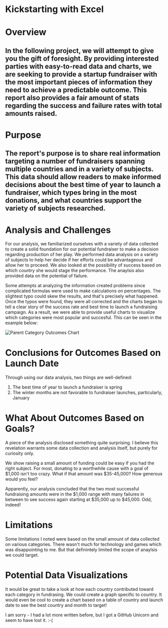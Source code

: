 # Kickstarting with Excel

# Overview
## In the following project, we will attempt to give you the gift of foresight. By providing interested parties with easy-to-read data and charts, we are seeking to provide a startup fundraiser with the most important pieces of information they need to achieve a predictable outcome. This report also provides a fair amount of stats regarding the success and failure rates with total amounts raised. 

# Purpose

## The report's purpose is to share real information targeting a number of fundraisers spanning multiple countries and in a variety of subjects. This data should allow readers to make informed decisions about the best time of year to launch a fundraiser, which types bring in the most donations, and what countries support the variety of subjects researched.  

# Analysis and Challenges
For our analysis, we familiarized ourselves with a variety of data collected to create a solid foundation for our potential fundraiser to make a decision regarding production of her play. We performed data analysis on a variety of subjects to help her decide if her efforts could be advantageous and allow her to proceed. We also looked at the possibility of success based on which country she would stage the performance. The anaylsis also provided data on the potential of failure.

Some attempts at analyzing the information created problems since complicated formulas were used to make calculations on percentages. The slightest typo could skew the results, and that's precisely what happened. Once the typos were found, they were all corrected and the charts began to tell a clear story of the success rate and best time to launch a fundraising campaign. As a result, we were able to provide useful charts to visualize which categories were most popular and succesful. This can be seen in the example below:

![Parent Category Outcomes Chart](https://user-images.githubusercontent.com/116729611/198903127-09db48e6-ca53-4844-9b1f-c5bd8f1721c2.png)

# Conclusions for Outcomes Based on Launch Date
Through using our data analysis, two things are well-defined:

1. The best time of year to launch a fundraiser is spring
2. The winter months are not favorable to fundraiser launches, particularly, January

# What About Outcomes Based on Goals?
A piece of the analysis disclosed something quite surprising. I believe this revelation warrants some data collection and analysis itself, but purely for curiosity only.

We show raising a small amount of funding could be easy if you had the right subject. For most, donating to a worthwhile cause with a goal of $1,000 isn't too crazy. What if that amount was $35-45,000? How generous would you feel?

Apparently, our analysis concluded that the two most successful fundraising amounts were in the $1,000 range with many failures in between to see success again starting at $35,000 up to $45,000. Odd, indeed! 

# Limitations
Some limitations I noted were based on the small amount of data collected on various categories. There wasn't much for technology and games which was disappointing to me. But that definintely limited the scope of anaylsis we could target. 

# Potential Data Visualizations
It would be great to take a look at how each country contributed toward each category in fundrasing. We could create a graph specific to country. It would even be cool to create a chart based on a table of country and launch date to see the best country and month to target!

I am sorry - I had a lot more written before, but I got a GitHub Unicorn and seem to have lost it. :-(
